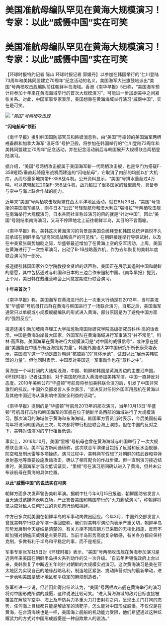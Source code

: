 # 美国准航母编队罕见在黄海大规模演习！专家：以此“威慑中国”实在可笑

# 美国准航母编队罕见在黄海大规模演习！专家：以此“威慑中国”实在可笑

【环球时报特约记者 陈山 环球时报记者
郭媛丹】以参加在韩国举行的“仁川登陆73周年和美韩同盟建立70周年”纪念活动的名义，美国海军大张旗鼓地派出“美国”号两栖攻击舰编队前往朝鲜半岛海域。香港《南华早报》5日称，“美国海军预计将参加十年来在黄海海域举行的首次大规模演习”，可能进一步加剧美中之间紧张关系。对此，中国军事专家表示，美国想靠在黄海海域举行演习“威慑中国”，实在是可笑。

![](https://inews.gtimg.com/om_bt/Otljdt4Dr4LqO7xJ4pk0bYe0GvxarKA0YydaZZZqGXK8EAA/1000)
_“美国”号两栖攻击舰_

**“闪电航母”领衔**

《南华早报》援引韩国国防部官员和韩媒消息称，由“美国”号率领的美国海军两栖戒备群和加拿大海军“温哥华”号护卫舰，将参加在韩国举行的“仁川登陆73周年和美韩同盟建立70周年”纪念活动，并在纪念活动前后与韩国展开大规模联合两栖登陆演习。

据介绍，“美国”号两栖攻击舰属于美国海军新一代两栖攻击舰，也是专门为搭载F-35B短距/垂直起降隐形战机而建造的“闪电航母”，它取消了内部的坞舱以扩大机库，从而尽量多地携带F-35B战斗机。公开资料显示，“美国”号排水量超过4万吨，可以携带超过20架F-35B战斗机，战力超过了很多国家的轻型航母，具备参与空中与海上联合作战的能力。

近年来“美国”号两栖攻击舰频繁在西太平洋地区活动。就在8月23日，“美国”号领衔的美国海军编队，刚与日本“出云”号轻型航母和澳大利亚“堪培拉”号两栖攻击舰在南海举行大规模演习，日本共同社宣称该演习的目的就是“针对中国”。因此“美国”号刚结束南海演习，又马不停蹄地北上前往朝鲜半岛，其目的不言而喻。

《南华早报》称，美韩这次黄海演习的背景是美国总统拜登和韩国总统尹锡悦不久前承诺在朝鲜半岛“提高常规战略资产的可见性”。在朝鲜接连举行导弹试射，以及在中美紧张局势加剧之际，华盛顿最近增加了在黄海上空的空军活动。上周，美国在黄海进行了一次空军演习，出动了B-1B战略轰炸机，作为去年恢复的美韩年度联合演习的一部分。

报道援引韩国国家外交学院教授金贤旭的话声称，美国正在展示其遏制中国和朝鲜的意愿，其中包括通过与韩国和日本的三边合作来遏制中国。《南华早报》提到，上个月，美日韩在戴维营峰会上同意定期进行联合演习。

**十年来首次？**

《南华早报》称，美国海军在黄海进行的上一次重大行动是在2013年，当时美海军“华盛顿”号航母打击群在黄海与韩国进行了一场联合演习。自那之后，美国海军通常只以单舰或小规模舰艇编队的形式进入黄海，部分原因是为了避免中国方面的“强烈反应”。

报道还援引新加坡南洋理工大学拉惹勒南国际研究学院高级研究员科林·高的话表示，中国是黄海沿岸最大国家，外国军队在黄海海域进行军事演习“并不常见”。科林·高声称，美国海军在黄海进行大规模演习是“对中国的威慑信号”，或许意在提醒“美国能在中国所有近海投射力量”。韩国外国语大学中国研究所所长康荣埈表示，美国海军这一举动是应对朝鲜“核威胁”的“具体示范”，试图以此“展示美韩联盟的力量”。但他同时表示，中国反对美国这一军事动作也在“意料之中”。

黄海是一个半封闭的大陆架浅海，中国、朝鲜和韩国是黄海周边的主要沿岸国。《环球时报》记者注意到，对于美国航母进入黄海参加美韩军演，中国一直持反对态度。2010年美韩公布“华盛顿”号航母将参加美韩联合演习后，引发了中国非常激烈的抗议。中国外交部发言人多次表示，“坚决反对任何外国军用舰机在黄海以及其他中国近海从事影响中国安全利益的活动”。

《南华早报》提到的是“华盛顿”号航母2013年的那次演习，当年10月13日“华盛顿”号航母打击群和韩国海军的军舰在位于朝鲜半岛西部的海域进行了大规模演习。那次演习的海域位于黄海和东海海域。韩国军方官员当时表示，今后美国航母每年将访问韩国两到三次，每次都将举行相应联合海上演练。但在中国的反对之下，美韩对该演习的举行相当低调。

事实上，2016年10月，美国“里根”号航母也曾在黄海海域与韩国举行了一次大规模联合演习。美军官方新闻通稿称，这次联合军演课目包括了反潜和反水面舰艇、防空和反制水雷等多项操练。演习过程中，美韩两军假想了对朝鲜的核武器和导弹发射基地等重要设施发动攻击，确认了相互配合的作战步骤。但一直到演习接近结束时，美国海军才首次低调证实，“里根”号在演习期间确认进入了黄海，但并未公布该航母在黄海的具体位置。

**以此“威慑中国”的说法实在可笑**

朝鲜方面多次发声警告美韩军演。据朝中社今年6月15日报道，朝鲜国防省发言人当天通过该媒体表明立场，严正警告美国和韩国举行的“火力剿敌演习”，称朝鲜将坚决应对敌人任何形式的秀肌肉行动和挑衅。

中方已多次就美国在朝鲜半岛的军事动向做出回应。今年3月，中国外交部发言人曾就美韩举行联合军演一事回应称，我们对美韩军演动向表示严重关切，朝鲜半岛形势发展到今天症结是清楚的，有关方拒不回应朝方已采取的无核化措施，反而不断加强对朝施压威慑是主要原因。当前半岛形势高度复杂敏感，有关各方都应保持克制，多做有利于半岛和平稳定的事，而不是相反。

军事专家张军社5日对《环球时报》表示，“美国”号两栖攻击舰在黄海参加演习是近两年来美国在朝鲜半岛拱火系列动作的又一次升级。“自去年尹锡悦政府上台以来，美韩恢复了中断近五年的针对朝鲜的大规模实战演习。这次黄海演习是美在亚太地区为实现自己的地缘战略私利，制造地区紧张、挑动阵营对抗的最新举动，进一步表明美国是破坏地区和平稳定的麻烦制造者。”

张军社进一步说，但若因此得出结论认为，“美国”号两栖攻击舰在黄海举行的演习将对中国形成所谓的威慑，这种说法比较可笑。“进入黄海海域的敌对目标直接被覆盖在解放军空中、海上及岸防兵力多重火力打击射程之内，呈现出关门打狗的态势，任何海上目标都只能是解放军的活靶子，怎么能对中国形成威慑。不仅仅是在黄海，在台湾海峡也是一样，美国海上舰船的机动能力受限，他们希望通过这种炫耀武力的方式对中国形成威慑是一种自欺欺人的说法。”

